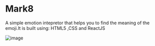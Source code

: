 # Mark8
A simple emotion intepretor that helps you to find the meaning of the emoji.It is built using: HTML5 ,CSS and ReactJS


![image](https://user-images.githubusercontent.com/90324515/191100384-47bc2269-3b5f-4090-ac79-ddc35884377f.png)
